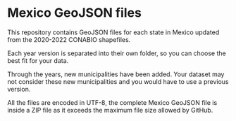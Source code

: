 # Mexico GeoJSON files

This repository contains GeoJSON files for each state in Mexico updated from the 2020-2022 CONABIO shapefiles.

Each year version is separated into their own folder, so you can choose the best fit for your data.

Through the years, new municipalities have been added. Your dataset may not consider these new municipalities and you would have to use a previous version.

All the files are encoded in UTF-8, the complete Mexico GeoJSON file is inside a ZIP file as it exceeds the maximum file size allowed by GitHub.

